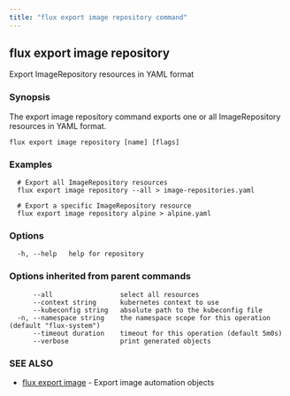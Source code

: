 ```yaml
---
title: "flux export image repository command"
---
```

## flux export image repository

Export ImageRepository resources in YAML format

### Synopsis

The export image repository command exports one or all ImageRepository resources in YAML format.

```
flux export image repository [name] [flags]
```

### Examples

```
  # Export all ImageRepository resources
  flux export image repository --all > image-repositories.yaml

  # Export a specific ImageRepository resource
  flux export image repository alpine > alpine.yaml

```

### Options

```
  -h, --help   help for repository
```

### Options inherited from parent commands

```
      --all                 select all resources
      --context string      kubernetes context to use
      --kubeconfig string   absolute path to the kubeconfig file
  -n, --namespace string    the namespace scope for this operation (default "flux-system")
      --timeout duration    timeout for this operation (default 5m0s)
      --verbose             print generated objects
```

### SEE ALSO

* [flux export image](/cmd/flux_export_image/)	 - Export image automation objects

